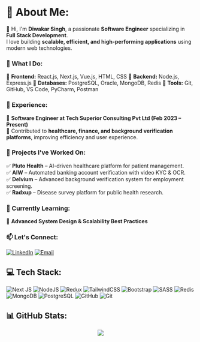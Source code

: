 # 💫 About Me:
👋 Hi, I'm **Diwakar Singh**, a passionate **Software Engineer** specializing in **Full Stack Development**.  
I love building **scalable, efficient, and high-performing applications** using modern web technologies.  

### 🚀 What I Do:
🔹 **Frontend:** React.js, Next.js, Vue.js, HTML, CSS 
🔹 **Backend:** Node.js, Express.js
🔹 **Databases:** PostgreSQL, Oracle, MongoDB, Redis 
🔹 **Tools:** Git, GitHub, VS Code, PyCharm, Postman  

### 💼 Experience:
🔸 **Software Engineer at Tech Superior Consulting Pvt Ltd (Feb 2023 – Present)**  
🔸 Contributed to **healthcare, finance, and background verification platforms**, improving efficiency and user experience.  

### 🎯 Projects I've Worked On:
✅ **Pluto Health** – AI-driven healthcare platform for patient management.  
✅ **AIW** – Automated banking account verification with video KYC & OCR.  
✅ **Delvium** – Advanced background verification system for employment screening.  
✅ **Radxup** – Disease survey platform for public health research.  

### 🌱 Currently Learning:
🔹 **Advanced System Design & Scalability Best Practices**  

### 📫 Let's Connect:  
[![LinkedIn](https://img.shields.io/badge/LinkedIn-%230077B5.svg?logo=linkedin&logoColor=white)](https://www.linkedin.com/in/diwakarsingh0882/) [![Email](https://img.shields.io/badge/Email-D14836?logo=gmail&logoColor=white)](mailto:singhdiwakar0882@gmail.com)  

## 💻 Tech Stack:  
![Next JS](https://img.shields.io/badge/Next-black?style=for-the-badge&logo=next.js&logoColor=white) ![NodeJS](https://img.shields.io/badge/node.js-6DA55F?style=for-the-badge&logo=node.js&logoColor=white) ![Redux](https://img.shields.io/badge/redux-%23593d88.svg?style=for-the-badge&logo=redux&logoColor=white) ![TailwindCSS](https://img.shields.io/badge/tailwindcss-%2338B2AC.svg?style=for-the-badge&logo=tailwind-css&logoColor=white) ![Bootstrap](https://img.shields.io/badge/bootstrap-%238511FA.svg?style=for-the-badge&logo=bootstrap&logoColor=white) ![SASS](https://img.shields.io/badge/SASS-hotpink.svg?style=for-the-badge&logo=SASS&logoColor=white) ![Redis](https://img.shields.io/badge/redis-%23DD0031.svg?style=for-the-badge&logo=redis&logoColor=white) ![MongoDB](https://img.shields.io/badge/MongoDB-%234ea94b.svg?style=for-the-badge&logo=mongodb&logoColor=white) ![PostgreSQL](https://img.shields.io/badge/PostgreSQL-%23316192.svg?style=for-the-badge&logo=postgresql&logoColor=white) ![GitHub](https://img.shields.io/badge/github-%23121011.svg?style=for-the-badge&logo=github&logoColor=white) ![Git](https://img.shields.io/badge/git-%23F05033.svg?style=for-the-badge&logo=git&logoColor=white)  

## 📊 GitHub Stats:  
<p align="center">
  <img src="https://nirzak-streak-stats.vercel.app/?user=singhdiwakar906&theme=aura&hide_border=false" /><br>
</p>




<!-- Proudly created with GPRM ( https://gprm.itsvg.in ) -->
